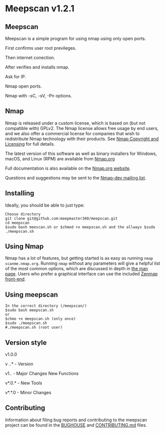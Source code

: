 
Meepscan
                                            v1.2.1
====


Meepscan
----------
Meepscan is a simple program for using nmap using only open ports.

First confirms user root previleges.

Then internet conection.

After verifies and installs nmap.

Ask for IP.

Nmap open ports.

Nmap with -sC, -sV, -Pn options.


Nmap
----------
Nmap is released under a custom license, which is based on (but not compatible
with) GPLv2. The Nmap license allows free usage by end users, and we also offer
a commercial license for companies that wish to redistribute Nmap technology
with their products. See [Nmap Copyright and Licensing](https://nmap.org/book/man-legal.html)
for full details.

The latest version of this software as well as binary installers for Windows,
macOS, and Linux (RPM) are available from
[Nmap.org](https://nmap.org/download.html)

Full documentation is also available
on the [Nmap.org website](https://nmap.org/docs.html).

Questions and suggestions may be sent to the
[Nmap-dev mailing list](https://nmap.org/mailman/listinfo/dev).


Installing
----------
Ideally, you should be able to just type:

    Choose directory
    git clone git@github.com:meepmaster360/meepscan.git
    cd meepscan
    $sudo bash meescan.sh or $chmod +x meepscan.sh and the allways $sudo ./meepscan.sh


Using Nmap
----------
Nmap has a lot of features, but getting started is as easy as running `nmap
scanme.nmap.org`. Running `nmap` without any parameters will give a helpful
list of the most common options, which are discussed in depth in [the man
page](https://nmap.org/book/man.html). Users who prefer a graphical interface
can use the included [Zenmap front-end](https://nmap.org/zenmap/).


Using meepscan
----------

    In the correct directory (/meepscan/)
    $sudo bash meepscan.sh
    or
    $chmo +x meepscan.sh (only once)
    $sudo ./meepscan.sh
    #./meepscan.sh (root user)

Version style
----------
v1.0.0

v *.*.* - Version

v1.*.* - Major Changes New Functions

v*.0.* - New Tools

v*.*.0 - Minor Changes

Contributing
------------
Information about filing bug reports and contributing to the meepscan project can
be found in the [BUGHOUSE](BUGHOUSE) and [CONTRIBUTING.md](CONTRIBUTING.md)
files.
